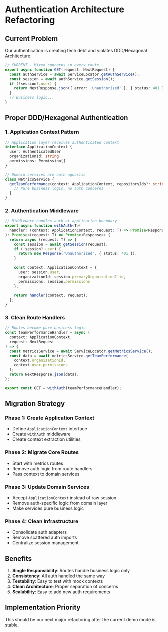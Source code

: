 # Authentication Architecture Refactoring

## Current Problem

Our authentication is creating tech debt and violates DDD/Hexagonal Architecture:

```typescript
// CURRENT - Mixed concerns in every route
export async function GET(request: NextRequest) {
  const authService = await ServiceLocator.getAuthService();
  const session = await authService.getSession();
  if (!session?.user) {
    return NextResponse.json({ error: 'Unauthorized' }, { status: 401 });
  }
  // Business logic...
}
```

## Proper DDD/Hexagonal Authentication

### 1. Application Context Pattern
```typescript
// Application layer receives authenticated context
interface ApplicationContext {
  user: AuthenticatedUser
  organizationId: string
  permissions: Permission[]
}

// Domain services are auth-agnostic
class MetricsService {
  getTeamPerformance(context: ApplicationContext, repositoryIds?: string[]) {
    // Pure business logic, no auth concerns
  }
}
```

### 2. Authentication Middleware
```typescript
// Middleware handles auth at application boundary
export async function withAuth<T>(
  handler: (context: ApplicationContext, request: T) => Promise<Response>
): Promise<(request: T) => Promise<Response>> {
  return async (request: T) => {
    const session = await getSession(request);
    if (!session?.user) {
      return new Response('Unauthorized', { status: 401 });
    }
    
    const context: ApplicationContext = {
      user: session.user,
      organizationId: session.primaryOrganization?.id,
      permissions: session.permissions
    };
    
    return handler(context, request);
  };
}
```

### 3. Clean Route Handlers
```typescript
// Routes become pure business logic
const teamPerformanceHandler = async (
  context: ApplicationContext,
  request: NextRequest
) => {
  const metricsService = await ServiceLocator.getMetricsService();
  const data = await metricsService.getTeamPerformance(
    context.organizationId,
    context.user.permissions
  );
  return NextResponse.json(data);
};

export const GET = withAuth(teamPerformanceHandler);
```

## Migration Strategy

### Phase 1: Create Application Context
- Define `ApplicationContext` interface
- Create `withAuth` middleware
- Create context extraction utilities

### Phase 2: Migrate Core Routes
- Start with metrics routes
- Remove auth logic from route handlers
- Pass context to domain services

### Phase 3: Update Domain Services
- Accept `ApplicationContext` instead of raw session
- Remove auth-specific logic from domain layer
- Make services pure business logic

### Phase 4: Clean Infrastructure
- Consolidate auth adapters
- Remove scattered auth imports
- Centralize session management

## Benefits

1. **Single Responsibility**: Routes handle business logic only
2. **Consistency**: All auth handled the same way
3. **Testability**: Easy to test with mock contexts
4. **Clean Architecture**: Proper separation of concerns
5. **Scalability**: Easy to add new auth requirements

## Implementation Priority

This should be our next major refactoring after the current demo mode is stable.
